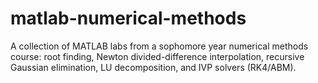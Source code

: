 # matlab-numerical-methods
A collection of MATLAB labs from a sophomore year numerical methods course: root finding, Newton divided-difference interpolation, recursive Gaussian elimination, LU decomposition, and IVP solvers (RK4/ABM).

